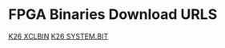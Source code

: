 FPGA Binaries Download URLS
========================

[K26 XCLBIN](https://tech.accelize.com/cs/github_refdesigns/Xilinx_Vitis/k26/2022.1/hdk_7-0-0/rtl_adder_pipes_xilinx_k26.xclbin)
[K26 SYSTEM.BIT](https://tech.accelize.com/cs/github_refdesigns/Xilinx_Vitis/k26/2022.1/hdk_7-0-0/system.bit)
